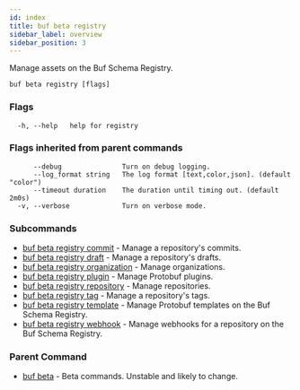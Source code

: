 ```yaml
---
id: index
title: buf beta registry
sidebar_label: overview
sidebar_position: 3
---
```

Manage assets on the Buf Schema Registry.

```
buf beta registry [flags]
```

### Flags

```
  -h, --help   help for registry
```

### Flags inherited from parent commands

```
      --debug               Turn on debug logging.
      --log_format string   The log format [text,color,json]. (default "color")
      --timeout duration    The duration until timing out. (default 2m0s)
  -v, --verbose             Turn on verbose mode.
```

### Subcommands

* [buf beta registry commit](commit/index)	 - Manage a repository's commits.
* [buf beta registry draft](draft/index)	 - Manage a repository's drafts.
* [buf beta registry organization](organization/index)	 - Manage organizations.
* [buf beta registry plugin](plugin/index)	 - Manage Protobuf plugins.
* [buf beta registry repository](repository/index)	 - Manage repositories.
* [buf beta registry tag](tag/index)	 - Manage a repository's tags.
* [buf beta registry template](template/index)	 - Manage Protobuf templates on the Buf Schema Registry.
* [buf beta registry webhook](webhook/index)	 - Manage webhooks for a repository on the Buf Schema Registry.

### Parent Command

* [buf beta](../index)	 - Beta commands. Unstable and likely to change.
